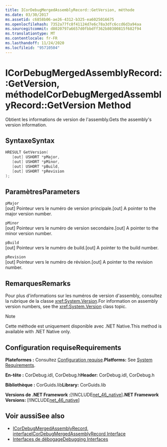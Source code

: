 ```yaml
---
title: ICorDebugMergedAssemblyRecord::GetVersion, méthode
ms.date: 03/30/2017
ms.assetid: c6858b06-ae26-4312-b325-ea6025016675
ms.openlocfilehash: 7352a77fc8f41124d7e6c78a3dfc6ccd6d3a94aa
ms.sourcegitcommit: d8020797a6657d0fbbdff362b80300815f682f94
ms.translationtype: MT
ms.contentlocale: fr-FR
ms.lasthandoff: 11/24/2020
ms.locfileid: "95710504"
---
```

# <a name="icordebugmergedassemblyrecordgetversion-method"></a><span data-ttu-id="6aea6-102">ICorDebugMergedAssemblyRecord::GetVersion, méthode</span><span class="sxs-lookup"><span data-stu-id="6aea6-102">ICorDebugMergedAssemblyRecord::GetVersion Method</span></span>

<span data-ttu-id="6aea6-103">Obtient les informations de version de l'assembly.</span><span class="sxs-lookup"><span data-stu-id="6aea6-103">Gets the assembly's version information.</span></span>  
  
## <a name="syntax"></a><span data-ttu-id="6aea6-104">Syntaxe</span><span class="sxs-lookup"><span data-stu-id="6aea6-104">Syntax</span></span>  
  
```cpp  
HRESULT GetVersion(  
   [out] USHORT *pMajor,
   [out] USHORT *pMinor,
   [out] USHORT *pBuild,
   [out] USHORT *pRevision  
);  
```  
  
## <a name="parameters"></a><span data-ttu-id="6aea6-105">Paramètres</span><span class="sxs-lookup"><span data-stu-id="6aea6-105">Parameters</span></span>  

 `pMajor`  
 <span data-ttu-id="6aea6-106">[out] Pointeur vers le numéro de version principale.</span><span class="sxs-lookup"><span data-stu-id="6aea6-106">[out] A pointer to the major version number.</span></span>  
  
 `pMinor`  
 <span data-ttu-id="6aea6-107">[out] Pointeur vers le numéro de version secondaire.</span><span class="sxs-lookup"><span data-stu-id="6aea6-107">[out] A pointer to the minor version number.</span></span>  
  
 `pBuild`  
 <span data-ttu-id="6aea6-108">[out] Pointeur vers le numéro de build.</span><span class="sxs-lookup"><span data-stu-id="6aea6-108">[out] A pointer to the build number.</span></span>  
  
 `pRevision`  
 <span data-ttu-id="6aea6-109">[out] Pointeur vers le numéro de révision.</span><span class="sxs-lookup"><span data-stu-id="6aea6-109">[out] A pointer to the revision number.</span></span>  
  
## <a name="remarks"></a><span data-ttu-id="6aea6-110">Remarques</span><span class="sxs-lookup"><span data-stu-id="6aea6-110">Remarks</span></span>  

 <span data-ttu-id="6aea6-111">Pour plus d'informations sur les numéros de version d'assembly, consultez la rubrique de la classe <xref:System.Version>.</span><span class="sxs-lookup"><span data-stu-id="6aea6-111">For information on assembly version numbers, see the <xref:System.Version> class topic.</span></span>  
  
> [!NOTE]
> <span data-ttu-id="6aea6-112">Cette méthode est uniquement disponible avec .NET Native.</span><span class="sxs-lookup"><span data-stu-id="6aea6-112">This method is available with .NET Native only.</span></span>  
  
## <a name="requirements"></a><span data-ttu-id="6aea6-113">Configuration requise</span><span class="sxs-lookup"><span data-stu-id="6aea6-113">Requirements</span></span>  

 <span data-ttu-id="6aea6-114">**Plateformes :** Consultez [Configuration requise](../../get-started/system-requirements.md).</span><span class="sxs-lookup"><span data-stu-id="6aea6-114">**Platforms:** See [System Requirements](../../get-started/system-requirements.md).</span></span>  
  
 <span data-ttu-id="6aea6-115">**En-tête :** CorDebug.idl, CorDebug.h</span><span class="sxs-lookup"><span data-stu-id="6aea6-115">**Header:** CorDebug.idl, CorDebug.h</span></span>  
  
 <span data-ttu-id="6aea6-116">**Bibliothèque :** CorGuids.lib</span><span class="sxs-lookup"><span data-stu-id="6aea6-116">**Library:** CorGuids.lib</span></span>  
  
 <span data-ttu-id="6aea6-117">**Versions de .NET Framework :**[!INCLUDE[net_46_native](../../../../includes/net-46-native-md.md)]</span><span class="sxs-lookup"><span data-stu-id="6aea6-117">**.NET Framework Versions:** [!INCLUDE[net_46_native](../../../../includes/net-46-native-md.md)]</span></span>  
  
## <a name="see-also"></a><span data-ttu-id="6aea6-118">Voir aussi</span><span class="sxs-lookup"><span data-stu-id="6aea6-118">See also</span></span>

- [<span data-ttu-id="6aea6-119">ICorDebugMergedAssemblyRecord, interface</span><span class="sxs-lookup"><span data-stu-id="6aea6-119">ICorDebugMergedAssemblyRecord Interface</span></span>](icordebugmergedassemblyrecord-interface.md)
- [<span data-ttu-id="6aea6-120">Interfaces de débogage</span><span class="sxs-lookup"><span data-stu-id="6aea6-120">Debugging Interfaces</span></span>](debugging-interfaces.md)
